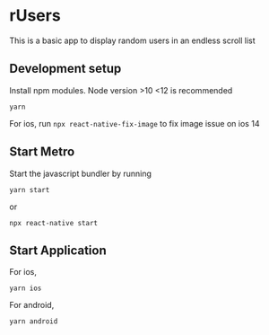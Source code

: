 # rUsers

This is a basic app to display random users in an endless scroll list

## Development setup

Install npm modules. Node version >10 <12 is recommended

`yarn`

For ios, run `npx react-native-fix-image` to fix image issue on ios 14

## Start Metro

Start the javascript bundler by running

`yarn start`

or 

`npx react-native start`

## Start Application

For ios,

`yarn ios`

For android,

`yarn android`
